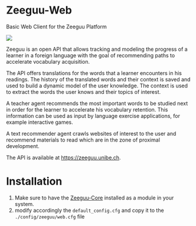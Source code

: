 # Zeeguu-Web
Basic Web Client for the Zeeguu Platform

[<img src="https://travis-ci.org/mircealungu/Zeeguu-API.svg?branch=master">](https://travis-ci.org/mircealungu/Zeeguu-Web/builds)

Zeeguu is an open API that allows tracking and modeling the progress of a learner in a foreign language with the goal of recommending paths to accelerate vocabulary acquisition.

The API offers translations for the words that a learner encounters in his readings. The history of the translated words and their context is saved and used to build a dynamic model of the user knowledge. The context is used to extract the words the user knows and their topics of interest.

A teacher agent recommends the most important words to be studied next in order for the learner to accelerate his vocabulary retention. This information can be used as input by language exercise applications, for example interactive games.

A text recommender agent crawls websites of interest to the user and recommend materials to read which are in the zone of proximal development.

The API is available at https://zeeguu.unibe.ch.

# Installation

1. Make sure to have the [Zeeguu-Core](https://github.com/mircealungu/Zeeguu-Web/) installed as a module in your system. 
1. modify accordingly the `default_config.cfg` and copy it to the `./config/zeeguu/web.cfg` file
